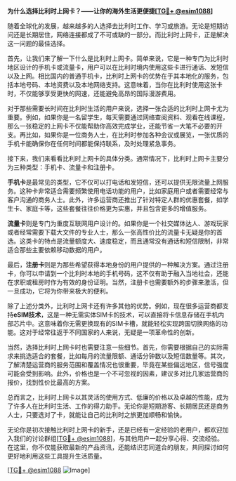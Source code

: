 **为什么选择比利时上网卡？——让你的海外生活更便捷[[TG💪+ @esim1088](https://t.me/s/esim1088)]**

随着全球化的发展，越来越多的人选择去比利时工作、学习或旅游。无论是短期访问还是长期居住，网络连接都成了不可或缺的一部分。而比利时上网卡，正是解决这一问题的最佳选择。

首先，让我们来了解一下什么是比利时上网卡。简单来说，它是一种专门为比利时地区设计的手机卡或流量卡，用户可以在比利时境内使用这些卡进行通话、发短信以及上网。相比国内的普通手机卡，比利时上网卡的优势在于其本地化的服务，包括本地号码、本地资费以及本地网络支持。这意味着，当你在比利时使用这张卡时，不仅能够享受更快的网速，还能避免高昂的国际漫游费用。

对于那些需要长时间在比利时生活的用户来说，选择一张合适的比利时上网卡尤为重要。例如，如果你是一名留学生，每天需要通过网络查阅资料、观看在线课程，那么一张稳定的上网卡不仅能帮助你高效完成学业，还能节省一大笔不必要的开支。再比如，如果你是一位商务人士，在比利时参加各种会议或展览，一张优质的手机卡能确保你在任何时间都能保持联系，及时处理紧急事务。

接下来，我们来看看比利时上网卡的具体分类。通常情况下，比利时上网卡主要分为三种类型：手机卡、流量卡和注册卡。

**手机卡**是最常见的类型，它不仅可以打电话和发短信，还可以提供无限流量上网服务。这种卡非常适合需要频繁使用电话功能的用户，比如家庭用户或者需要经常与客户沟通的商务人士。此外，许多运营商还推出了针对特定人群的优惠套餐，如学生卡、家庭卡等，这些套餐往往价格更为实惠，并且包含更多的增值服务。

**流量卡**则是专门为重度互联网用户设计的。如果你是一个社交媒体达人、游戏玩家或者经常需要下载大文件的专业人士，那么一张高性价比的流量卡无疑是你的首选。这类卡的特点是流量额度大、速度稳定，而且通常没有通话和短信限制，非常适合那些主要依赖移动数据的用户。

最后，**注册卡**则是为那些希望获得本地身份的用户提供的一种解决方案。通过注册卡，你可以申请到一个比利时本地的手机号码，这不仅有助于融入当地社会，还能在求职或租房时作为有效的身份证明。当然，注册卡也需要额外的步骤来激活，但一旦成功，它将为你带来极大的便利。

除了上述分类外，比利时上网卡还有许多其他的优势。例如，现在很多运营商都支持**eSIM技术**，这是一种无需实体SIM卡的技术，可以直接将卡信息存储在手机内部芯片中。这意味着你无需更换现有的SIM卡槽，就能轻松实现跨国切换网络的功能。这对于经常往返于不同国家的人来说，无疑是一项革命性的创新。

当然，选择比利时上网卡时也需要注意一些细节。首先，你需要根据自己的实际需求来挑选适合的套餐，比如每月的流量限额、通话分钟数以及短信数量等。其次，了解清楚运营商的服务范围和覆盖情况也很重要，毕竟在某些偏远地区，信号强度可能会受到影响。此外，价格也是一个不可忽视的因素，建议多对比几家运营商的报价，找到性价比最高的方案。

总而言之，比利时上网卡以其灵活的使用方式、低廉的价格以及卓越的性能，成为了许多人在比利时生活、工作的得力助手。无论你是短期游客、长期居民还是商务人士，只要选对了卡，就能让自己的比利时之旅更加顺畅和愉快。

无论你是初次接触比利时上网卡的新手，还是已经有一定经验的老用户，都欢迎加入我们的讨论群组[[TG💪+ @esim1088](https://t.me/s/esim1088)]，与其他用户一起分享心得、交流经验。在这里，你不仅能获取最新的产品资讯，还能结识志同道合的朋友，共同探讨如何更好地利用这些工具提升生活质量。

[[TG💪+ @esim1088](https://t.me/s/esim1088) ![Image](https://i.postimg.cc/4NQfJmqS/Snipaste-2025-05-13-00-14-12.png)]